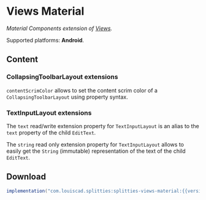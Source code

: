 # Views Material

*Material Components extension of [Views](../views).*

Supported platforms: **Android**.

## Content

### CollapsingToolbarLayout extensions

`contentScrimColor` allows to set the content scrim color of a
`CollapsingToolbarLayout` using property syntax.

### TextInputLayout extensions

The `text` read/write extension property for `TextInputLayout` is an alias
to the `text` property of the child `EditText`.

The `string` read only extension property for `TextInputLayout` allows to
easily get the `String` (immutable) representation of the text of the
child `EditText`.

## Download

```groovy
implementation("com.louiscad.splitties:splitties-views-material:{{version.splitties3}}")
```
